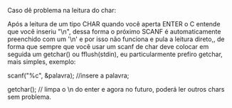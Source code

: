 Caso dê problema na leitura do char:

Após a leitura de um tipo CHAR quando você aperta ENTER o C entende que você inseriu "\n", dessa forma o próximo SCANF é automaticamente preenchido com um '\n' e por isso não funciona e pula a leitura direto,, de forma que sempre que você usar um scanf de char deve colocar em seguida um getchar() ou fflush(stdin), eu particularmente prefiro getchar, mais simples, exemplo:

scanf("%c", &palavra); //insere a palavra;

getchar(); // limpa o \n do enter e agora no futuro, poderá ler outros chars sem problema.